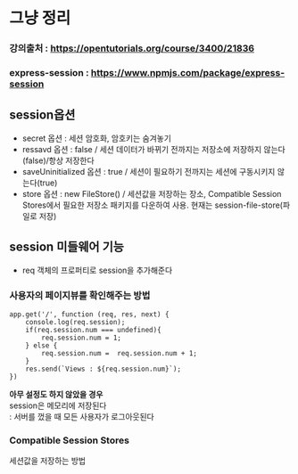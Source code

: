 # 그냥 정리
### 강의출처 : https://opentutorials.org/course/3400/21836
### express-session : https://www.npmjs.com/package/express-session
## session옵션
- secret 옵션 : 세션 암호화, 암호키는 숨겨놓기
- ressavd 옵션 : false / 세션 데이터가 바뀌기 전까지는 저장소에 저장하지 않는다(false)/항상 저장한다
- saveUninitialized 옵션 : true / 세션이 필요하기 전까지는 세션에 구동시키지 않는다(true)
- store 옵션 : new FileStore() / 세션값을 저장하는 장소, Compatible Session Stores에서 필요한 저장소 패키지를 다운하여 사용. 현재는 session-file-store(파일로 저장)

## session 미들웨어 기능
- req 객체의 프로퍼티로 session을 추가해준다

### 사용자의 페이지뷰를 확인해주는 방법
  
```
app.get('/', function (req, res, next) {
    console.log(req.session);
    if(req.session.num === undefined){
        req.session.num = 1;
    } else {
        req.session.num =  req.session.num + 1;
    }
    res.send(`Views : ${req.session.num}`);
})
```

__아무 설정도 하지 않았을 경우__  
session은 메모리에 저장된다  
: 서버를 껐을 때 모든 사용자가 로그아웃된다  

### Compatible Session Stores
세션값을 저장하는 방법

